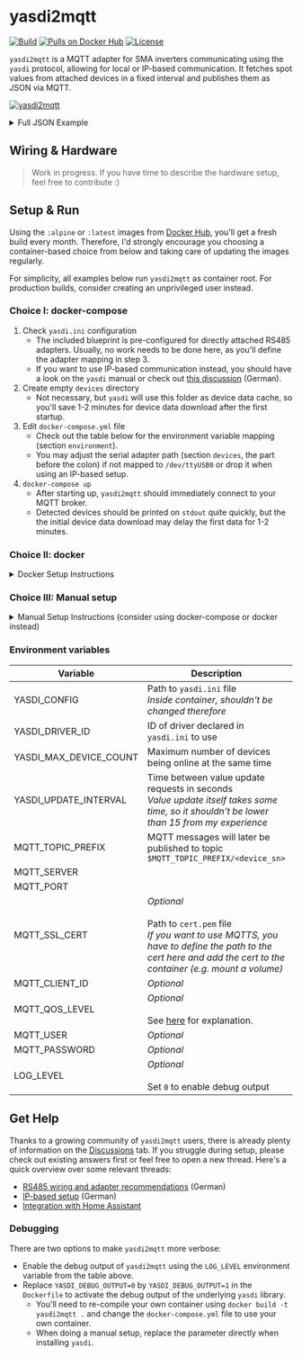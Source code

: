 # yasdi2mqtt
[![Build](https://github.com/pkwagner/yasdi2mqtt/workflows/build/badge.svg)](https://hub.docker.com/r/pkwagner/yasdi2mqtt)
[![Pulls on Docker Hub](https://img.shields.io/docker/pulls/pkwagner/yasdi2mqtt?color=blue)](https://hub.docker.com/r/pkwagner/yasdi2mqtt)
[![License](https://img.shields.io/github/license/pkwagner/yasdi2mqtt?color=blue)](https://github.com/pkwagner/yasdi2mqtt/blob/master/LICENSE)

`yasdi2mqtt` is a MQTT adapter for SMA inverters communicating using the `yasdi` protocol, allowing for local or IP-based communication. It fetches spot values from attached devices in a fixed interval and publishes them as JSON via MQTT.

[![yasdi2mqtt](.github/assets/mock_console.gif "yasdi2mqtt")](https://hub.docker.com/r/pkwagner/yasdi2mqtt)

<details>
<summary>Full JSON Example</summary>

`yasdi2mqtt` will publish a JSON payload on the MQTT channel `$MQTT_TOPIC_PREFIX/<device_sn>` in the given update interval. Messages will be sent for each inverter individually and have the following format:
```json
{"sn":000,"time":1586608779,"values": {
   "Iac":12580,
   "Uac":239,
   "Fac":50.019998881965876,
   "Pac":3006,
   "Zac":0.17200000816956162,
   "Riso":10000,
   "dI":4,
   "Upv-Ist":416,
   "PPV":3013,
   "E-Total":45358.538154414855,
   "h-Total":47797.772832013434,
   "h-On":51654.766385075491,
   "Netz-Ein":9012,
   "Seriennummer":000,
   "E-Total DC":45694.108978657052,
   "Status":"Mpp",
   "Fehler":"-------"
}}
```
</details>

## Wiring & Hardware
> Work in progress. If you have time to describe the hardware setup, feel free to contribute :)

## Setup & Run
Using the `:alpine` or `:latest` images from [Docker Hub](https://hub.docker.com/r/pkwagner/yasdi2mqtt), you'll get a fresh build every month. Therefore, I'd strongly encourage you choosing a container-based choice from below and taking care of updating the images regularly.

For simplicity, all examples below run `yasdi2mqtt` as container root. For production builds, consider creating an unprivileged user instead.

### Choice I: docker-compose
1. Check `yasdi.ini` configuration
    * The included blueprint is pre-configured for directly attached RS485 adapters. Usually, no work needs to be done here, as you'll define the adapter mapping in step 3.
    * If you want to use IP-based communication instead, you should have a look on the `yasdi` manual or check out [this discussion](https://github.com/pkwagner/yasdi2mqtt/issues/1) (German).
2. Create empty `devices` directory
    * Not necessary, but `yasdi` will use this folder as device data cache, so you'll save 1-2 minutes for device data download after the first startup.
3. Edit `docker-compose.yml` file
    * Check out the table below for the environment variable mapping (section `environment`).
    * You may adjust the serial adapter path (section `devices`, the part before the colon) if not mapped to `/dev/ttyUSB0` or drop it when using an IP-based setup.
4. `docker-compose up`
    * After starting up, `yasdi2mqtt` should immediately connect to your MQTT broker.
    * Detected devices should be printed on `stdout` quite quickly, but the the initial device data download may delay the first data for 1-2 minutes.

### Choice II: docker
<details>
<summary>Docker Setup Instructions</summary>

1. Check `yasdi.ini` configuration
    * The included blueprint is pre-configured for directly attached RS485 adapters. Usually, no work needs to be done here, as you'll define the adapter mapping in step 3.
    * If you want to use IP-based communication instead, you should have a look on the `yasdi` manual or check out [this discussion](https://github.com/pkwagner/yasdi2mqtt/issues/1) (German).
2. Create empty `devices` directory
    * Not necessary, but `yasdi` will use this folder as device data cache, so you'll save 1-2 minutes for device data download after the first startup.
3. Start container with the command below
    * Check out the table below for the environment variable mapping (`-e` flags).
    * You may adjust the serial adapter path (`--device` flag, the part before the colon) if not mapped to `/dev/ttyUSB0` or drop it when using an IP-based setup.
    * After starting up, `yasdi2mqtt` should immediately connect to your MQTT broker.
    * Detected devices should be printed on `stdout` quite quickly, but the the initial device data download may delay the first data for 1-2 minutes.

```sh
docker run \
   --device /dev/ttyUSB0:/dev/ttyUSB0 \
   -v <project_dir>/devices:/etc/yasdi2mqtt/devices \
   -v <project_dir>/yasdi.ini:/etc/yasdi2mqtt/yasdi.ini:ro \
   -e YASDI_CONFIG="/etc/yasdi2mqtt/yasdi.ini" \
   -e YASDI_DRIVER_ID="0" \
   -e YASDI_MAX_DEVICE_COUNT="1" \
   -e YASDI_UPDATE_INTERVAL="30" \
   -e MQTT_TOPIC_PREFIX="/solar/inverter" \
   -e MQTT_SERVER="example.com" \
   -e MQTT_PORT="1883" \
   -e MQTT_USER="johndoe" \
   -e MQTT_PASSWORD="sEcReT" \
   pkwagner/yasdi2mqtt:alpine
```
</details>

### Choice III: Manual setup
<details>
<summary>Manual Setup Instructions (consider using docker-compose or docker instead)</summary>

1. Install [cJSON](https://github.com/DaveGamble/cJSON), [Paho](https://github.com/eclipse/paho.mqtt.c.git), and other project dependencies
   1. `sudo apt install git gcc make cmake openssl libssl-dev libcjson1 libcjson-dev libpaho-mqtt1.3 libpaho-mqtt-dev` (assuming an Ubuntu-based OS)
2. Clone and install [log.c](https://github.com/rxi/log.c.git)
    1. `gcc -shared -fPIC -DLOG_USE_COLOR -o liblog_c.so src/log.c`
    2. `sudo cp liblog_c.so /usr/local/lib` for system-wide installation
    3. `sudo cp src/*.h /usr/local/include` to make the headers available system-wide
3. Clone and install [YASDI](https://github.com/konstantinblaesi/yasdi.git)
    1. `mkdir projects/generic-cmake/build-gcc`
    2. `cd projects/generic-cmake/build-gcc`
    3. `cmake -D YASDI_DEBUG_OUTPUT=0 ..`
    4. `make`
    5. `sudo make install`
4. Clone and install this repository
    1. `make YASDI_PATH=<yasdi_dir>`
    2. `sudo make YASDI_PATH=<yasdi_dir> install`
5. Check `yasdi.ini` configuration
    * The included blueprint is pre-configured for directly attached RS485 adapters, but you may want to adjust the serial adapter path.
    * If you want to use IP-based communication instead, you should have a look on the `yasdi` manual or check out [this discussion](https://github.com/pkwagner/yasdi2mqtt/issues/1) (German).
6. Create empty `devices` directory
    * Not necessary, but `yasdi` will use this folder as device data cache, so you'll save 1-2 minutes for device data download after the first startup.
7. Set environment variables according to the table below
8. `./yasdi2mqtt`
    * After starting up, `yasdi2mqtt` should immediately connect to your MQTT broker.
    * Detected devices should be printed on `stdout` quite quickly, but the the initial device data download may delay the first data for 1-2 minutes.
</details>

### Environment variables
| Variable               | Description                                                                                                                                                                   | Example                |
|------------------------|-------------------------------------------------------------------------------------------------------------------------------------------------------------------------------|---------------------------|
| YASDI_CONFIG           | Path to `yasdi.ini` file <br> *Inside container, shouldn't be changed therefore*                                                                                              | /etc/yasdi2mqtt/yasdi.ini |
| YASDI_DRIVER_ID        | ID of driver declared in `yasdi.ini` to use                                                                                                                                   | 0                         |
| YASDI_MAX_DEVICE_COUNT | Maximum number of devices being online at the same time                                                                                                                       | 1                         |
| YASDI_UPDATE_INTERVAL  | Time between value update requests in seconds <br> *Value update itself takes some time, so it shouldn't be lower than 15 from my experience*                                 | 30                        |
| MQTT_TOPIC_PREFIX      | MQTT messages will later be published to topic `$MQTT_TOPIC_PREFIX/<device_sn>`                                                                                               | solar/inverter            |
| MQTT_SERVER            |                                                                                                                                                                               | example.com               |
| MQTT_PORT              |                                                                                                                                                                               | 1883                      |
| MQTT_SSL_CERT          | *Optional*<br><br>Path to `cert.pem` file<br>*If you want to use MQTTS, you have to define the path to the cert here and add the cert to the container (e.g. mount a volume)* | /etc/certs/cert.pem       |
| MQTT_CLIENT_ID         | *Optional*                                                                                                                                                                    | yasdi2mqtt                |
| MQTT_QOS_LEVEL         | *Optional*<br><br>See [here](http://www.steves-internet-guide.com/understanding-mqtt-qos-levels-part-1/) for explanation.                                                     | 2                         |
| MQTT_USER              | *Optional*                                                                                                                                                                    | johndoe                   |
| MQTT_PASSWORD          | *Optional*                                                                                                                                                                    | sEcReT                    |
| LOG_LEVEL              | *Optional*<br><br>Set `0` to enable debug output                                                                                                                              | 0                         |

## Get Help
Thanks to a growing community of `yasdi2mqtt` users, there is already plenty of information on the [Discussions](https://github.com/pkwagner/yasdi2mqtt/discussions) tab. If you struggle during setup, please check out existing answers first or feel free to open a new thread. Here's a quick overview over some relevant threads:

* [RS485 wiring and adapter recommendations](https://github.com/pkwagner/yasdi2mqtt/discussions/6) (German)
* [IP-based setup](https://github.com/pkwagner/yasdi2mqtt/discussions/5) (German)
* [Integration with Home Assistant](https://github.com/pkwagner/yasdi2mqtt/discussions/18)

### Debugging
There are two options to make `yasdi2mqtt` more verbose:
* Enable the debug output of `yasdi2mqtt` using the `LOG_LEVEL` environment variable from the table above.
* Replace `YASDI_DEBUG_OUTPUT=0` by `YASDI_DEBUG_OUTPUT=1` in the `Dockerfile` to activate the debug output of the underlying `yasdi` library.
    * You'll need to re-compile your own container using `docker build -t yasdi2mqtt .` and change the `docker-compose.yml` file to use your own container.
    * When doing a manual setup, replace the parameter directly when installing `yasdi`.
